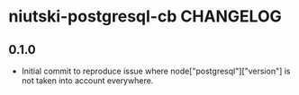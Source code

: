 niutski-postgresql-cb CHANGELOG
==========================

0.1.0
-----
- Initial commit to reproduce issue where node["postgresql"]["version"] is not taken into account everywhere.